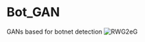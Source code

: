 # Bot_GAN
GANs based for botnet detection
![RWG2eG](https://user-images.githubusercontent.com/58476264/127726342-8da8a5cd-0294-463e-8a49-c59eb60e762d.jpg)
